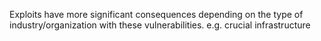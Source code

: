 Exploits have more significant consequences depending on the type of industry/organization with these vulnerabilities.
e.g. crucial infrastructure